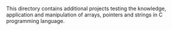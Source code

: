 This directory contains additional projects testing the knowledge, application and manipulation of arrays, pointers and strings in C programming language.
